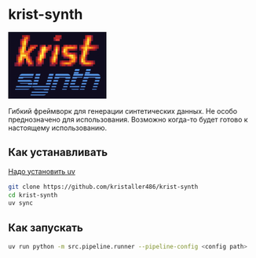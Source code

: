 # krist-synth

<img src="assets/logo.png" alt="logo" width="200">

Гибкий фреймворк для генерации синтетических данных. Не особо преднозначено для использования. Возможно когда-то будет готово к настоящему использованию.

## Как устанавливать

[Надо установить uv](https://docs.astral.sh/uv/getting-started/installation/)

```bash
git clone https://github.com/kristaller486/krist-synth
cd krist-synth
uv sync
```

## Как запускать

```bash
uv run python -m src.pipeline.runner --pipeline-config <config path>
```
